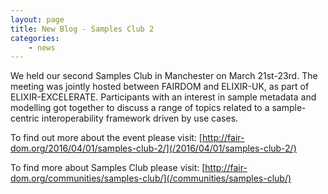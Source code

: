 ```yaml
---
layout: page
title: New Blog - Samples Club 2
categories:
    - news
---
```

We held our second Samples Club in Manchester on March 21st-23rd. 
The meeting was jointly hosted between FAIRDOM and ELIXIR-UK, as part of ELIXIR-EXCELERATE. 
Participants with an interest in sample metadata and modelling got together to discuss a range of topics related to a sample-centric interoperability framework driven by use cases.

To find out more about the event please visit:
[http://fair-dom.org/2016/04/01/samples-club-2/](/2016/04/01/samples-club-2/)

To find more about Samples Club please visit:
[http://fair-dom.org/communities/samples-club/](/communities/samples-club/)